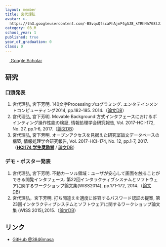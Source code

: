 ```yaml
---
layout: member
title: 宮代理弘
avatar: >-
  https://lh3.googleusercontent.com/-BSvqxQfscaFhAjnF4gAJ8_kTRhNh7G8lJi4siuuayD2d-8NbbrE2roDIPF2KR44KXiJO_Lxr9fBIS9Fb68lje3ZNNVCvMG0yxFsOWhRRvB1DPxuAC5XEpElHhfH4JvYIyUMRb_pYNHcw9v-_hcj35hJtz_zHnGWapiKP96iJOHcLQlCjuCWRPAmtU2T76ib6LivOECuhA9sG_WdKKWn_TRVUK92ECQTh90iWSBEZjXT6HwEn4uuZZ-zXmEEvTGy_Mu2NELPblIOVtjw98aN0xamMRR8bsaMzngET2kFTUjW2ppnvH0gQ9GyBQunHsIeRWNNYXchrOSed5XyLYshPai7Lsrni3YRYVjkCCL7ztxGw8DlRJs3-J1_xYIYohOCYZKRhpYkyil3Xd3e_pplRR9FM_n2jLT5bEbflUFix4uTreBV9wX7DLhbY8cDWzpuMerWWXkTCscvOoTmVASb71-EOyPstL0QSnMq4BQy4IKk5Ml4zkkhe_r0xWy63WAlr1W7LyMqy9qBo4SCu4l6vbhjRXKzowOfyXoTPk94C_H_qNUpyKyF8mCJNDYK-oiQDQekDNWeODM8lojqp9D5DW3edjYg8o_WEwzgVBUffmtfudFNIf74=s400
category: 03_M
school_year: 1
published: true
year_of_graduation: 0
class: 0
---
```

[<img src="https://scholar.google.co.jp/favicon-png.ico" style="width: 1em"> Google Scholar](https://scholar.google.co.jp/citations?user=ejhS1hoAAAAJ&hl=ja)


## 研究

### 口頭発表
1. 宮代理弘, 宮下芳明. 140文字Processingプログラミング. エンタテインメントコンピューティング2014, pp.182-185. 2014.（[論文DB][140-Processing]）
2. 宮代理弘, 宮下芳明. Movable Background 方式インタフェースにおけるポインティング操作性能の検証, 情報処理学会研究報告, Vol. 2017-HCI-172, No. 27, pp.1-6, 2017.（[論文DB][MovableBackground]）
3. 宮代理弘, 宮下芳明. オープンアクセスを見据えた研究室論文データベースの構築, 情報処理学会研究報告, Vol. 2017-HCI-174, No. 12, pp.1-7, 2017.（[**HCI174 学生奨励賞**][HCI-Award] / [論文DB][OpenAccess]）

[HCI-Award]: http://www.sighci.jp/contents/page/news

### デモ・ポスター発表
1. 宮代理弘, 宮下芳明. 不動カーソル領域：ユーザが安心して画面を触ることができる閲覧インタフェース. 第22回インタラクティブシステムとソフトウェアに関するワークショップ論文集(WISS2014), pp.171-172, 2014.（[論文DB][Fixed-Cursor]）
2. 宮代理弘，宮下芳明. 打ち間違えを適度に許容するパスワード認証の提案, 第23回インタラクティブシステムとソフトウェアに関するワークショップ論文集 (WISS 2015),2015.（[論文DB][Loose-Password]）

[140-Processing]: https://research.miyashita.com/2014/D142/
[MovableBackground]: https://research.miyashita.com/2017/D184/
[OpenAccess]: https://research.miyashita.com/2017/D186/
[Fixed-Cursor]: https://research.miyashita.com/2014/D149/
[Loose-Password]: https://research.miyashita.com/2015/D154/

## リンク
- [GitHub @3846masa](https://github.com/3846masa)